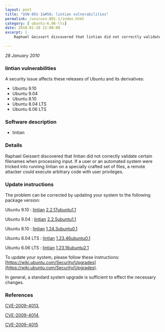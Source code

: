 ```yaml
---
layout: post
title: "USN-891-1&#58; lintian vulnerabilities"
permalink: /usn/usn-891-1/index.html
category: [ ubuntu-6.06-lts]
date: 2010-01-28 12:00:00
excerpt: |
    Raphael Geissert discovered that lintian did not correctly validate certain filenames when processing input.  If a user or an automated system were tricked into running lintian on a specially crafted set of files, a remote attacker could execute arbitrary code with user privileges. 
    
--- 
```

 
 

*28 January 2010*

### lintian vulnerabilities

A security issue affects these releases of Ubuntu and its derivatives:

* Ubuntu 9.10
* Ubuntu 9.04
* Ubuntu 8.10
* Ubuntu 8.04 LTS
* Ubuntu 6.06 LTS

### Software description

* lintian 

### Details

Raphael Geissert discovered that lintian did not correctly validate certain filenames when processing input. If a user or an automated system were tricked into running lintian on a specially crafted set of files, a remote attacker could execute arbitrary code with user privileges. 

### Update instructions

The problem can be corrected by updating your system to the following package version:

Ubuntu 9.10
 : [lintian](https://launchpad.net/ubuntu/+source/lintian) <span> [2.2.17ubuntu1.1](https://launchpad.net/ubuntu/+source/lintian/2.2.17ubuntu1.1) </span> 

Ubuntu 9.04
 : [lintian](https://launchpad.net/ubuntu/+source/lintian) <span> [2.2.5ubuntu1.1](https://launchpad.net/ubuntu/+source/lintian/2.2.5ubuntu1.1) </span> 

Ubuntu 8.10
 : [lintian](https://launchpad.net/ubuntu/+source/lintian) <span> [1.24.3ubuntu0.1](https://launchpad.net/ubuntu/+source/lintian/1.24.3ubuntu0.1) </span> 

Ubuntu 8.04 LTS
 : [lintian](https://launchpad.net/ubuntu/+source/lintian) <span> [1.23.46ubuntu0.1](https://launchpad.net/ubuntu/+source/lintian/1.23.46ubuntu0.1) </span> 

Ubuntu 6.06 LTS
 : [lintian](https://launchpad.net/ubuntu/+source/lintian) <span> [1.23.16ubuntu2.1](https://launchpad.net/ubuntu/+source/lintian/1.23.16ubuntu2.1) </span> 

To update your system, please follow these instructions: [https://wiki.ubuntu.com/Security/Upgrades](https://wiki.ubuntu.com/Security/Upgrades).

In general, a standard system upgrade is sufficient to effect the necessary changes. 

### References

 
 [CVE-2009-4013](http://people.ubuntu.com/~ubuntu-security/cve/CVE-2009-4013), 

 [CVE-2009-4014](http://people.ubuntu.com/~ubuntu-security/cve/CVE-2009-4014), 

 [CVE-2009-4015](http://people.ubuntu.com/~ubuntu-security/cve/CVE-2009-4015)
 

